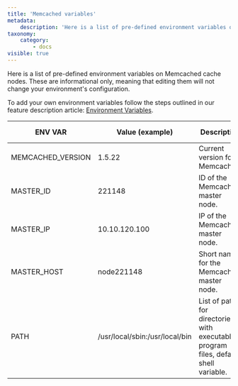 ```yaml
---
title: 'Memcached variables'
metadata:
    description: 'Here is a list of pre-defined environment variables on Memcached nodes.'
taxonomy:
    category:
        - docs
visible: true
---
```


Here is a list of pre-defined environment variables on Memcached cache nodes. These are informational only, meaning that editing them will not change your environment's configuration.

To add your own environment variables follow the steps outlined in our feature description article: [Environment Variables](/features/environment-variables).

|ENV VAR|Value (example)|Description|Informational only|
|-----------|-----------|-----------|----------|
|MEMCACHED_VERSION|1.5.22|Current version for Memcached.|Yes|
|MASTER_ID|221148|ID of the Memcached master node.|Yes|
|MASTER_IP|10.10.120.100|IP of the Memcached master node.|Yes|
|MASTER_HOST|node221148|Short name for the Memcached master node.|Yes|
|PATH|/usr/local/sbin:/usr/local/bin|List of paths for directories with executable program files, default shell variable.|Yes|
